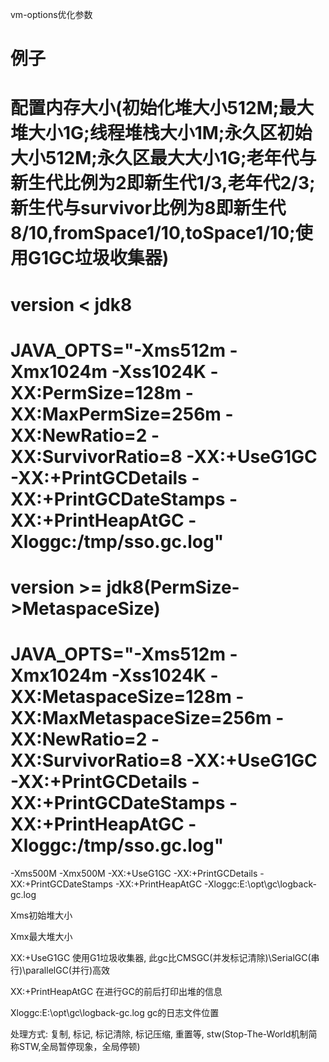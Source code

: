 vm-options优化参数

# 例子

# 配置内存大小(初始化堆大小512M;最大堆大小1G;线程堆栈大小1M;永久区初始大小512M;永久区最大大小1G;老年代与新生代比例为2即新生代1/3,老年代2/3;新生代与survivor比例为8即新生代8/10,fromSpace1/10,toSpace1/10;使用G1GC垃圾收集器)

# version < jdk8
# JAVA_OPTS="-Xms512m -Xmx1024m -Xss1024K -XX:PermSize=128m -XX:MaxPermSize=256m -XX:NewRatio=2 -XX:SurvivorRatio=8 -XX:+UseG1GC -XX:+PrintGCDetails -XX:+PrintGCDateStamps -XX:+PrintHeapAtGC -Xloggc:/tmp/sso.gc.log"

# version >= jdk8(PermSize->MetaspaceSize)
# JAVA_OPTS="-Xms512m -Xmx1024m -Xss1024K -XX:MetaspaceSize=128m -XX:MaxMetaspaceSize=256m -XX:NewRatio=2 -XX:SurvivorRatio=8 -XX:+UseG1GC -XX:+PrintGCDetails -XX:+PrintGCDateStamps -XX:+PrintHeapAtGC -Xloggc:/tmp/sso.gc.log"



-Xms500M -Xmx500M -XX:+UseG1GC -XX:+PrintGCDetails -XX:+PrintGCDateStamps -XX:+PrintHeapAtGC -Xloggc:E:\opt\gc\logback-gc.log

Xms初始堆大小

Xmx最大堆大小

XX:+UseG1GC 使用G1垃圾收集器, 此gc比CMSGC(并发标记清除)\SerialGC(串行)\parallelGC(并行)高效

XX:+PrintHeapAtGC 在进行GC的前后打印出堆的信息

Xloggc:E:\opt\gc\logback-gc.log gc的日志文件位置

处理方式: 复制, 标记, 标记清除, 标记压缩, 重置等, stw(Stop-The-World机制简称STW,全局暂停现象，全局停顿)
